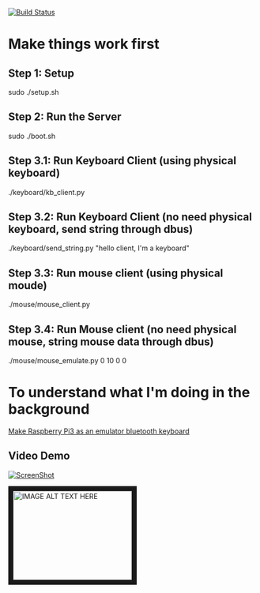 [![Build Status](https://travis-ci.com/quangthanh010290/keyboard_mouse_emulate_on_raspberry.svg?branch=master)](https://travis-ci.com/quangthanh010290/keyboard_mouse_emulate_on_raspberry)

# Make things work first 

## Step 1: Setup 

 sudo ./setup.sh
 
## Step 2: Run the Server

sudo ./boot.sh

## Step 3.1: Run Keyboard Client (using physical keyboard)

./keyboard/kb_client.py

## Step 3.2: Run Keyboard Client (no need physical keyboard, send string through dbus)

./keyboard/send_string.py "hello client, I'm a keyboard"

## Step 3.3: Run mouse client (using physical moude)

./mouse/mouse_client.py

## Step 3.4: Run Mouse client (no need physical mouse, string mouse data through dbus)

./mouse/mouse_emulate.py 0 10 0 0

# To understand what I'm doing in the background 
[Make Raspberry Pi3 as an emulator bluetooth keyboard](https://thanhle.me/make-raspberry-pi3-as-an-emulator-bluetooth-keyboard/)

## Video Demo

 [![ScreenShot](https://i0.wp.com/thanhle.me/wp-content/uploads/2020/02/bluetooth_mouse_emulate_on_ra%CC%81pberry.jpg)](https://www.youtube.com/watch?v=fFpIvjS4AXs)
 
 <a href="http://www.youtube.com/watch?feature=player_embedded&v=fFpIvjS4AXs
" target="_blank"><img src="http://img.youtube.com/vi/fFpIvjS4AXs/0.jpg" 
alt="IMAGE ALT TEXT HERE" width="240" height="180" border="10" /></a>
